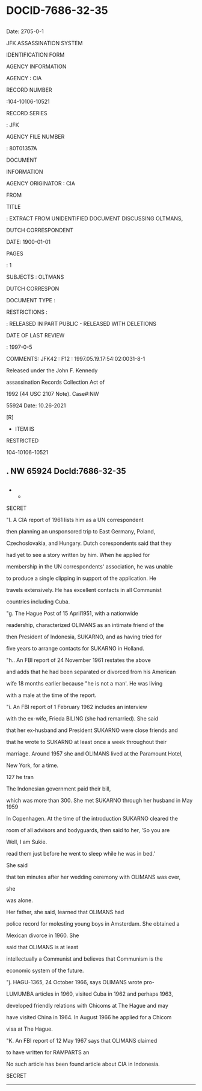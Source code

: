 # DOCID-7686-32-35

##
Date: 2705-0-1

JFK ASSASSINATION SYSTEM

IDENTIFICATION FORM

AGENCY INFORMATION

AGENCY : CIA

RECORD NUMBER

:104-10106-10521

RECORD SERIES

: JFK

AGENCY FILE NUMBER

: 80T01357A

DOCUMENT

INFORMATION

AGENCY ORIGINATOR : CIA

FROM

TITLE

: EXTRACT FROM UNIDENTIFIED DOCUMENT DISCUSSING OLTMANS,

DUTCH CORRESPONDENT

DATE: 1900-01-01

PAGES

: 1

SUBJECTS : OLTMANS

DUTCH CORRESPON

DOCUMENT TYPE :

RESTRICTIONS :

: RELEASED IN PART PUBLIC - RELEASED WITH DELETIONS

DATE OF LAST REVIEW

: 1997-0-5

COMMENTS: JFK42 : F12 : 1997.05.19.17:54:02:0031-8-1

Released under the John F. Kennedy

assassination Records Collection Act of

1992 (44 USC 2107 Note). Case#:NW

55924 Date: 10.26-2021

[R]

- ITEM IS

RESTRICTED

104-10106-10521

. NW 65924 Docld:7686-32-35
---

##
- -

SECRET

"I. A CIA report of 1961 lists him as a UN correspondent

then planning an unsponsored trip to East Germany, Poland,

Czechoslovakia, and Hungary. Dutch corespondents said that they

had yet to see a story written by him. When he applied for

membership in the UN correspondents' association, he was unable

to produce a single clipping in support of the application. He

travels extensively. He has excellent contacts in all Communist

countries including Cuba.

"g. The Hague Post of 15 April1951, with a nationwide

readership, characterized OLIMANS as an intimate friend of the

then President of Indonesia, SUKARNO, and as having tried for

five years to arrange contacts for SUKARNO in Holland.

"h.. An FBI report of 24 November 1961 restates the above

and adds that he had been separated or divorced from his American

wife 18 months earlier because "he is not a man'. He was living

with a male at the time of the report.

"i. An FBI report of 1 February 1962 includes an interview

with the ex-wife, Frieda BILING (she had remarried). She said

that her ex-husband and President SUKARNO were close friends and

that he wrote to SUKARNO at least once a week throughout their

marriage. Around 1957 she and OLIMANS lived at the Paramount Hotel,

New York, for a time.

127 he tran

The Indonesian government paid their bill,

which was more than 300. She met SUKARNO through her husband in May 1959

In Copenhagen. At the time of the introduction SUKARNO cleared the

room of all advisors and bodyguards, then said to her, 'So you are

Well, I am Sukie.

read them just before he went to sleep while he was in bed.'

She said

that ten minutes after her wedding ceremony with OLIMANS was over,

she

was alone.

Her father, she said, learned that OLIMANS had

police record for molesting young boys in Amsterdam. She obtained a

Mexican divorce in 1960. She

said that OLIMANS is at least

intellectually a Communist and believes that Communism is the

economic system of the future.

"j. HAGU-1365, 24 October 1966, says OLIMANS wrote pro-

LUMUMBA articles in 1960, visited Cuba in 1962 and perhaps 1963,

developed friendly relations with Chicoms at The Hague and may

have visited China in 1964. In August 1966 he applied for a Chicom

visa at The Hague.

"K. An FBI report of 12 May 1967 says that OLIMANS claimed

to have written for RAMPARTS an

No such article has been found article about CIA in Indonesia.

SECRET

---

